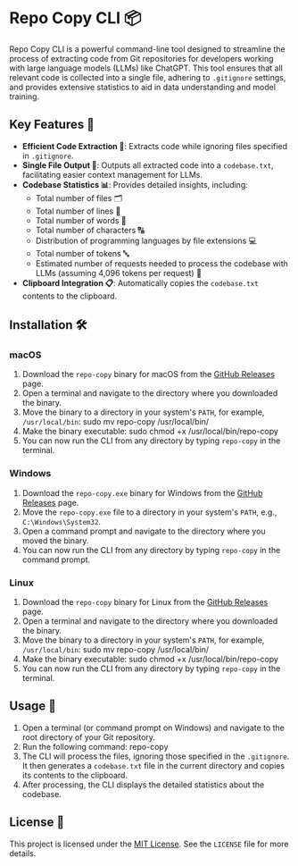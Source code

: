 # Repo Copy CLI 📦

Repo Copy CLI is a powerful command-line tool designed to streamline the process of extracting code from Git repositories for developers working with large language models (LLMs) like ChatGPT. This tool ensures that all relevant code is collected into a single file, adhering to `.gitignore` settings, and provides extensive statistics to aid in data understanding and model training.

## Key Features 🌟

- **Efficient Code Extraction 🚀**: Extracts code while ignoring files specified in `.gitignore`.
- **Single File Output 📄**: Outputs all extracted code into a `codebase.txt`, facilitating easier context management for LLMs.
- **Codebase Statistics 📊**: Provides detailed insights, including:
  - Total number of files 🗂️
  - Total number of lines 📃
  - Total number of words 📝
  - Total number of characters 🔠
  - Distribution of programming languages by file extensions 💻
  - Total number of tokens 🔤
  - Estimated number of requests needed to process the codebase with LLMs (assuming 4,096 tokens per request) 🤖
- **Clipboard Integration 📋**: Automatically copies the `codebase.txt` contents to the clipboard.

## Installation 🛠️

### macOS

1. Download the `repo-copy` binary for macOS from the [GitHub Releases](https://github.com/MalteBoehm/repo-copy/releases) page.
2. Open a terminal and navigate to the directory where you downloaded the binary.
3. Move the binary to a directory in your system's `PATH`, for example, `/usr/local/bin`:
   sudo mv repo-copy /usr/local/bin/
4. Make the binary executable:
   sudo chmod +x /usr/local/bin/repo-copy
5. You can now run the CLI from any directory by typing `repo-copy` in the terminal.

### Windows

1. Download the `repo-copy.exe` binary for Windows from the [GitHub Releases](https://github.com/MalteBoehme/repo-copy/releases) page.
2. Move the `repo-copy.exe` file to a directory in your system's `PATH`, e.g., `C:\Windows\System32`.
3. Open a command prompt and navigate to the directory where you moved the binary.
4. You can now run the CLI from any directory by typing `repo-copy` in the command prompt.

### Linux

1. Download the `repo-copy` binary for Linux from the [GitHub Releases](https://github.com/MalteBoehme/repo-copy/releases) page.
2. Open a terminal and navigate to the directory where you downloaded the binary.
3. Move the binary to a directory in your system's `PATH`, for example, `/usr/local/bin`:
   sudo mv repo-copy /usr/local/bin/
4. Make the binary executable:
   sudo chmod +x /usr/local/bin/repo-copy
5. You can now run the CLI from any directory by typing `repo-copy` in the terminal.

## Usage 📘

1. Open a terminal (or command prompt on Windows) and navigate to the root directory of your Git repository.
2. Run the following command:
   repo-copy
3. The CLI will process the files, ignoring those specified in the `.gitignore`. It then generates a `codebase.txt` file in the current directory and copies its contents to the clipboard.
4. After processing, the CLI displays the detailed statistics about the codebase.

## License 📝

This project is licensed under the [MIT License](LICENSE). See the `LICENSE` file for more details.

